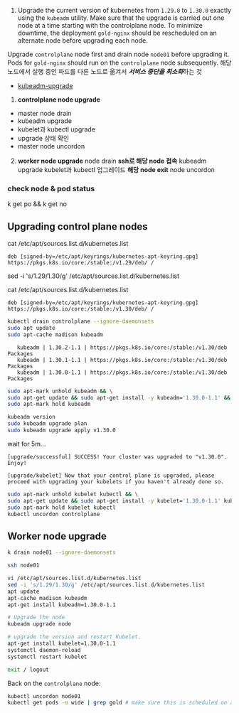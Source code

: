 1. Upgrade the current version of kubernetes from `1.29.0` to `1.30.0` exactly using the `kubeadm` utility. Make sure that the upgrade is carried out one node at a time starting with the controlplane node. To minimize downtime, the deployment `gold-nginx` should be rescheduled on an alternate node before upgrading each node.

Upgrade `controlplane` node first and drain node `node01` before upgrading it. Pods for `gold-nginx` should run on the `controlplane` node subsequently.
해당 노드에서 실행 중인 파드를 다른 노드로 옮겨서 ***서비스 중단을 최소화***하는 것

- [kubeadm-upgrade](https://kubernetes.io/docs/tasks/administer-cluster/kubeadm/kubeadm-upgrade/)

1. **controlplane node upgrade**
- master node drain
- kubeadm upgrade
- kubelet과 kubectl upgrade
- upgrade 상태 확인
- master node uncordon

2. **worker node upgrade**
	node drain
	**ssh로 해당 node 접속**
	kubeadm upgrade
	kubelet과 kubectl 업그레이드
	**해당 node exit**
	node uncordon

### check node & pod status
k get po && k get no

## Upgrading control plane nodes
cat /etc/apt/sources.list.d/kubernetes.list
```plain
deb [signed-by=/etc/apt/keyrings/kubernetes-apt-keyring.gpg] https://pkgs.k8s.io/core:/stable:/v1.29/deb/ /
```

sed -i 's/1.29/1.30/g' /etc/apt/sources.list.d/kubernetes.list

cat /etc/apt/sources.list.d/kubernetes.list 
```plain
deb [signed-by=/etc/apt/keyrings/kubernetes-apt-keyring.gpg] https://pkgs.k8s.io/core:/stable:/v1.30/deb/ /
```

```sh
kubectl drain controlplane --ignore-daemonsets
sudo apt update
sudo apt-cache madison kubeadm
```

```plain
   kubeadm | 1.30.2-1.1 | https://pkgs.k8s.io/core:/stable:/v1.30/deb  Packages
   kubeadm | 1.30.1-1.1 | https://pkgs.k8s.io/core:/stable:/v1.30/deb  Packages
   kubeadm | 1.30.0-1.1 | https://pkgs.k8s.io/core:/stable:/v1.30/deb  Packages
```

```sh
sudo apt-mark unhold kubeadm && \
sudo apt-get update && sudo apt-get install -y kubeadm='1.30.0-1.1' && \
sudo apt-mark hold kubeadm

kubeadm version
sudo kubeadm upgrade plan
sudo kubeadm upgrade apply v1.30.0
```
wait for 5m...
```plain
[upgrade/successful] SUCCESS! Your cluster was upgraded to "v1.30.0". Enjoy!

[upgrade/kubelet] Now that your control plane is upgraded, please proceed with upgrading your kubelets if you haven't already done so.
```

```sh
sudo apt-mark unhold kubelet kubectl && \
sudo apt-get update && sudo apt-get install -y kubelet='1.30.0-1.1' kubectl='1.30.0-1.1' && \
sudo apt-mark hold kubelet kubectl
kubectl uncordon controlplane
```

## Worker node upgrade
```sh
k drain node01 --ignore-daemonsets

ssh node01

vi /etc/apt/sources.list.d/kubernetes.list
sed -i 's/1.29/1.30/g' /etc/apt/sources.list.d/kubernetes.list
apt update
apt-cache madison kubeadm
apt-get install kubeadm=1.30.0-1.1

# Upgrade the node 
kubeadm upgrade node

# upgrade the version and restart Kubelet.
apt-get install kubelet=1.30.0-1.1
systemctl daemon-reload
systemctl restart kubelet

exit / logout
```

Back on the `controlplane` node:
```sh
kubectl uncordon node01
kubectl get pods -o wide | grep gold # make sure this is scheduled on a node
```